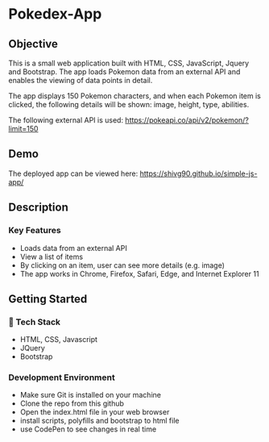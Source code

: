 # Pokedex-App

## Objective

This is a small web application built with HTML, CSS, JavaScript, Jquery and Bootstrap. The app loads Pokemon data from an external API and enables the viewing of data points in detail.

The app displays 150 Pokemon characters, and when each Pokemon item is clicked, the following details will be shown: image, height, type, abilities.

The following external API is used: https://pokeapi.co/api/v2/pokemon/?limit=150

## Demo

The deployed app can be viewed here: https://shivg90.github.io/simple-js-app/

## Description

### Key Features

- Loads data from an external API
- View a list of items
- By clicking on an item, user can see more details (e.g. image)
- The app works in Chrome, Firefox, Safari, Edge, and Internet Explorer 11

## Getting Started

### :rocket: Tech Stack

- HTML, CSS, Javascript
- JQuery
- Bootstrap

### Development Environment

- Make sure Git is installed on your machine
- Clone the repo from this github
- Open the index.html file in your web browser
- install scripts, polyfills and bootstrap to html file
- use CodePen to see changes in real time
